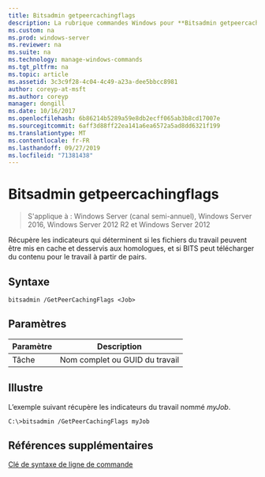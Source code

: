 ```yaml
---
title: Bitsadmin getpeercachingflags
description: La rubrique commandes Windows pour **Bitsadmin getpeercachingflags** -récupère les indicateurs qui déterminent si les fichiers du travail peuvent être mis en cache et desservis aux homologues, et si bits peut télécharger du contenu pour le travail à partir d’homologues.
ms.custom: na
ms.prod: windows-server
ms.reviewer: na
ms.suite: na
ms.technology: manage-windows-commands
ms.tgt_pltfrm: na
ms.topic: article
ms.assetid: 3c3c9f28-4c04-4c49-a23a-dee5bbcc8981
author: coreyp-at-msft
ms.author: coreyp
manager: dongill
ms.date: 10/16/2017
ms.openlocfilehash: 6b86214b5289a59e8db2ecff065ab3b8cd17007e
ms.sourcegitcommit: 6aff3d88ff22ea141a6ea6572a5ad8dd6321f199
ms.translationtype: MT
ms.contentlocale: fr-FR
ms.lasthandoff: 09/27/2019
ms.locfileid: "71381438"
---
```

# <a name="bitsadmin-getpeercachingflags"></a>Bitsadmin getpeercachingflags

>S'applique à : Windows Server (canal semi-annuel), Windows Server 2016, Windows Server 2012 R2 et Windows Server 2012

Récupère les indicateurs qui déterminent si les fichiers du travail peuvent être mis en cache et desservis aux homologues, et si BITS peut télécharger du contenu pour le travail à partir de pairs.

## <a name="syntax"></a>Syntaxe

```
bitsadmin /GetPeerCachingFlags <Job> 
```

## <a name="parameters"></a>Paramètres

|Paramètre|Description|
|-------|--------|
|Tâche|Nom complet ou GUID du travail|

## <a name="BKMK_examples"></a>Illustre
L’exemple suivant récupère les indicateurs du travail nommé *myJob*.

```
C:\>bitsadmin /GetPeerCachingFlags myJob
```

## <a name="additional-references"></a>Références supplémentaires
[Clé de syntaxe de ligne de commande](command-line-syntax-key.md)


